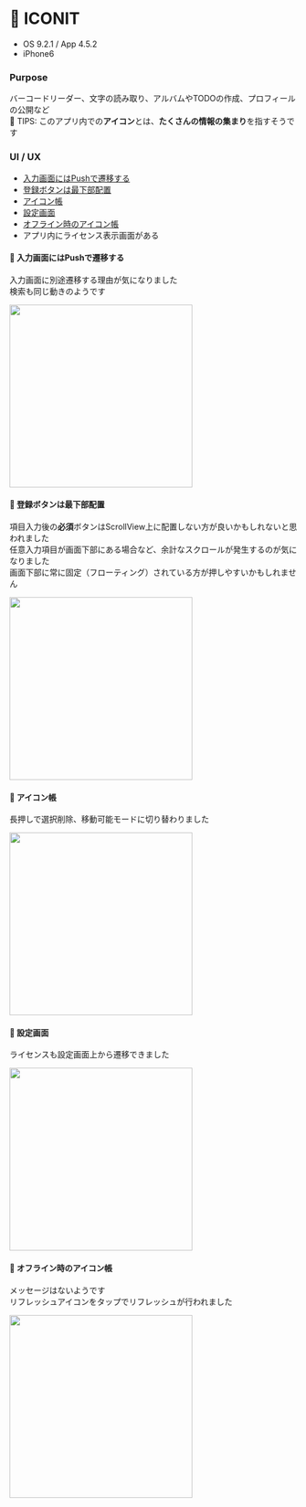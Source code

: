 # :iphone: ICONIT

* OS 9.2.1 / App 4.5.2
* iPhone6

### Purpose
バーコードリーダー、文字の読み取り、アルバムやTODOの作成、プロフィールの公開など   
:tada: TIPS: このアプリ内での**アイコン**とは、**たくさんの情報の集まり**を指すそうです

### UI / UX  
* [入力画面にはPushで遷移する](#iconit_input)
* [登録ボタンは最下部配置](#iconit_submitButton)
* [アイコン帳](#iconit_icons)
* [設定画面](#iconit_setting)
* [オフライン時のアイコン帳](#iconit_offline)
* アプリ内にライセンス表示画面がある

#### :triangular_flag_on_post: <a name="iconit_input">入力画面にはPushで遷移する</a>
入力画面に別途遷移する理由が気になりました   
検索も同じ動きのようです

<img src="https://github.com/mafmoff/100Apps/blob/master/Resources/Images/iconit_input.gif" width="320px">


#### :triangular_flag_on_post: <a name="iconit_submitButton">登録ボタンは最下部配置</a>
項目入力後の**必須**ボタンはScrollView上に配置しない方が良いかもしれないと思われました   
任意入力項目が画面下部にある場合など、余計なスクロールが発生するのが気になりました   
画面下部に常に固定（フローティング）されている方が押しやすいかもしれません

<img src="https://github.com/mafmoff/100Apps/blob/master/Resources/Images/iconit_submitButton.gif" width="320px">

#### :triangular_flag_on_post: <a name="iconit_icons">アイコン帳</a>
長押しで選択削除、移動可能モードに切り替わりました

<img src="https://github.com/mafmoff/100Apps/blob/master/Resources/Images/iconit_icons.jpg" width="320px">


#### :triangular_flag_on_post: <a name="iconit_setting">設定画面</a>
ライセンスも設定画面上から遷移できました

<img src="https://github.com/mafmoff/100Apps/blob/master/Resources/Images/iconit_setting.jpg" width="320px">

#### :triangular_flag_on_post: <a name="iconit_offline">オフライン時のアイコン帳</a>
メッセージはないようです   
リフレッシュアイコンをタップでリフレッシュが行われました

<img src="https://github.com/mafmoff/100Apps/blob/master/Resources/Images/iconit_offline.jpg" width="320px">
